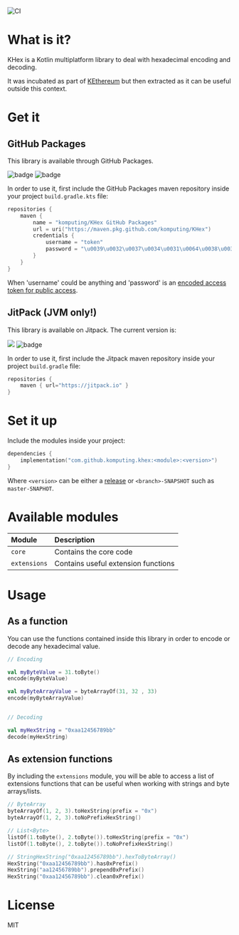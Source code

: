 ![CI](https://github.com/komputing/KHex/workflows/Continuous%20Integration/badge.svg)
# What is it?

KHex is a Kotlin multiplatform library to deal with hexadecimal encoding and decoding.

It was incubated as part of [KEthereum](https://github.com/komputing/KEthereum) but then extracted as it can be useful
outside this context.


# Get it

## GitHub Packages

This library is available through GitHub Packages.

![badge][badge-js]
![badge][badge-jvm]

In order to use it, first include the GitHub Packages maven repository inside your project `build.gradle.kts` file:

```kotlin
repositories {
    maven {
        name = "komputing/KHex GitHub Packages"
        url = uri("https://maven.pkg.github.com/komputing/KHex")
        credentials {
            username = "token"
            password = "\u0039\u0032\u0037\u0034\u0031\u0064\u0038\u0033\u0064\u0036\u0039\u0061\u0063\u0061\u0066\u0031\u0062\u0034\u0061\u0030\u0034\u0035\u0033\u0061\u0063\u0032\u0036\u0038\u0036\u0062\u0036\u0032\u0035\u0065\u0034\u0061\u0065\u0034\u0032\u0062"
        }
    }
}
```
When 'username' could be anything and 'password' is an [encoded access token for public access](https://github.community/t/download-from-github-package-registry-without-authentication/14407/44).


## JitPack (JVM only!)

This library is available on Jitpack. The current version is:

[![](https://jitpack.io/v/komputing/khex.svg)](https://jitpack.io/#komputing/khex)
![badge][badge-jvm]

In order to use it, first include the Jitpack maven repository inside your project `build.gradle` file: 

```kotlin
repositories {
    maven { url="https://jitpack.io" }
}
```

# Set it up

Include the modules inside your project:

```kotlin
dependencies {
    implementation("com.github.komputing.khex:<module>:<version>")
}
```

Where `<version>` can be either a [release](https://github.com/komputing/KHex/releases) or `<branch>-SNAPSHOT` such as `master-SNAPHOT`.

# Available modules

| Module | Description | 
| :----- | :---------- |
| `core` | Contains the core code |
| `extensions` | Contains useful extension functions |

# Usage
## As a function
You can use the functions contained inside this library in order to encode or decode any hexadecimal value.
 
```kotlin
// Encoding

val myByteValue = 31.toByte()
encode(myByteValue)

val myByteArrayValue = byteArrayOf(31, 32 , 33)
encode(myByteArrayValue)


// Decoding

val myHexString = "0xaa12456789bb"
decode(myHexString)
```

## As extension functions
By including the `extensions` module, you will be able to access a list of extensions functions that can be useful when 
working with strings and byte arrays/lists.

```kotlin
// ByteArray
byteArrayOf(1, 2, 3).toHexString(prefix = "0x")
byteArrayOf(1, 2, 3).toNoPrefixHexString()

// List<Byte>
listOf(1.toByte(), 2.toByte()).toHexString(prefix = "0x")
listOf(1.toByte(), 2.toByte()).toNoPrefixHexString()

// StringHexString("0xaa12456789bb").hexToByteArray()
HexString("0xaa12456789bb").has0xPrefix()
HexString("aa12456789bb").prepend0xPrefix()
HexString("0xaa12456789bb").clean0xPrefix()
```  

# License
MIT

[badge-js]: http://img.shields.io/badge/platform-js-yellow.svg?style=flat
[badge-jvm]: http://img.shields.io/badge/platform-jvm-orange.svg?style=flat